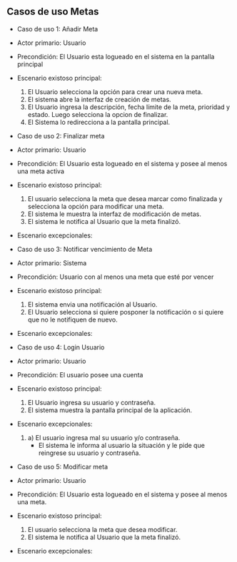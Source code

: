 ## Casos de uso Metas


* Caso de uso 1: Añadir Meta
* Actor primario: Usuario
* Precondición: El Usuario esta logueado en el sistema en la pantalla principal
* Escenario existoso principal:
    1. El Usuario selecciona la opción para crear una nueva meta.
    2. El sistema abre la interfaz de creación de metas.
    3. El Usuario ingresa la descripción, fecha límite de la meta, prioridad y estado. Luego selecciona la opcion de finalizar.
    4. El Sistema lo redirecciona a la pantalla principal.


* Caso de uso 2: Finalizar meta
* Actor primario: Usuario
* Precondición: El Usuario esta logueado en el sistema y posee al menos una meta activa
* Escenario existoso principal:
    1. El usuario selecciona la meta que desea marcar como finalizada y selecciona la opción para modificar una meta.
    2. El sistema le muestra la interfaz de modificación de metas.
    2. El sistema le notifica al Usuario que la meta finalizó.
* Escenario excepcionales:


* Caso de uso 3: Notificar vencimiento de Meta
* Actor primario: Sistema
* Precondición: Usuario con al menos una meta que esté por vencer
* Escenario existoso principal:
    1. El sistema envia una notificación al Usuario.
    2. El Usuario selecciona si quiere posponer la notificación o si quiere que no le notifiquen de nuevo.
* Escenario excepcionales:


* Caso de uso 4: Login Usuario
* Actor primario: Usuario
* Precondición: El usuario posee una cuenta
* Escenario existoso principal:
    1. El Usuario ingresa su usuario y contraseña.
    2. El sistema muestra la pantalla principal de la aplicación.
* Escenario excepcionales:
    1. a) El usuario ingresa mal su usuario y/o contraseña.
        * El sistema le informa al usuario la situación y le pide que reingrese su usuario y contraseña.


* Caso de uso 5: Modificar meta
* Actor primario: Usuario
* Precondición: El Usuario esta logueado en el sistema y posee al menos una meta.
* Escenario existoso principal:
    1. El usuario selecciona la meta que desea modificar.
    2. El sistema le notifica al Usuario que la meta finalizó.
* Escenario excepcionales:
